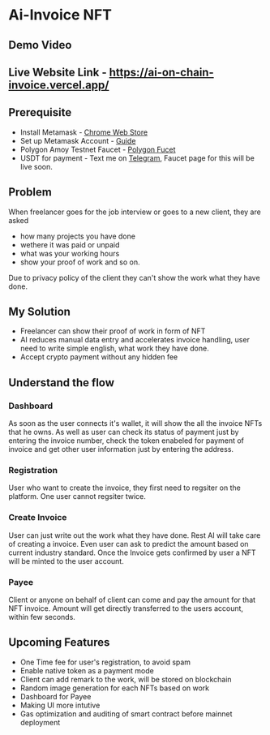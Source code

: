 # Ai-Invoice NFT 

## Demo Video
## Live Website Link - https://ai-on-chain-invoice.vercel.app/

## Prerequisite
- Install Metamask - [Chrome Web Store](https://chromewebstore.google.com/detail/metamask/nkbihfbeogaeaoehlefnkodbefgpgknn?hl=en)
- Set up Metamask Account - [Guide](https://support.metamask.io/start/creating-a-new-wallet/)
- Polygon Amoy Testnet Faucet - [Polygon Fucet](https://faucet.polygon.technology/)
- USDT for payment - Text me on [Telegram](https://t.me/ho_babu), Faucet page for this will be live soon. 
## Problem
When freelancer goes for the job interview or goes to a new client, they are asked 
- how many projects you have done
- wethere it was paid or unpaid 
- what was your working hours
- show your proof of work and so on.

Due to privacy policy of the client they can't show the work what they have done. 

## My Solution 
- Freelancer can show their proof of work in form of NFT 
- AI reduces manual data entry and accelerates invoice handling, user need to write simple english, what work they have done. 
- Accept crypto payment without any hidden fee 


## Understand the flow 
### Dashboard 
As soon as the user connects it's wallet, it will show the all the invoice NFTs that he owns. As well as user can check its status of payment just by entering the invoice number, check the token enabeled for payment of invoice and get other user information just by entering the address. 
### Registration 
User who want to create the invoice, they first need to regsiter on the platform.
One user cannot regsiter twice. 
### Create Invoice 
User can just write out the work what they have done. Rest AI will take care of creating a invoice. Even user can ask to predict the amount based on current industry standard.
Once the Invoice gets confirmed by user a NFT will be minted to the user account. 
### Payee 
Client or anyone on behalf of client can come and pay the amount for that NFT invoice. Amount will get directly transferred to the users account, within few seconds. 


## Upcoming Features
- One Time fee for user's registration, to avoid spam
- Enable native token as a payment mode 
- Client can add remark to the work, will be stored on blockchain
- Random image generation for each NFTs based on work
- Dashboard for Payee 
- Making UI more intutive
- Gas optimization and auditing of smart contract before mainnet deployment






